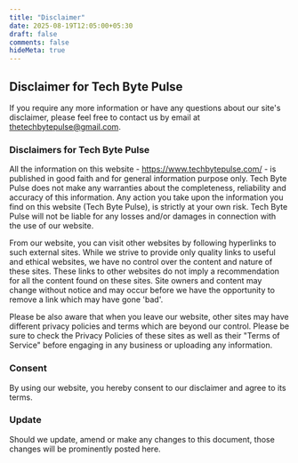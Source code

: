 ```yaml
---
title: "Disclaimer"
date: 2025-08-19T12:05:00+05:30
draft: false
comments: false
hideMeta: true
---
```


## Disclaimer for Tech Byte Pulse

If you require any more information or have any questions about our site's disclaimer, please feel free to contact us by email at thetechbytepulse@gmail.com.

### Disclaimers for Tech Byte Pulse

All the information on this website - https://www.techbytepulse.com/ - is published in good faith and for general information purpose only. Tech Byte Pulse does not make any warranties about the completeness, reliability and accuracy of this information. Any action you take upon the information you find on this website (Tech Byte Pulse), is strictly at your own risk. Tech Byte Pulse will not be liable for any losses and/or damages in connection with the use of our website.

From our website, you can visit other websites by following hyperlinks to such external sites. While we strive to provide only quality links to useful and ethical websites, we have no control over the content and nature of these sites. These links to other websites do not imply a recommendation for all the content found on these sites. Site owners and content may change without notice and may occur before we have the opportunity to remove a link which may have gone 'bad'.

Please be also aware that when you leave our website, other sites may have different privacy policies and terms which are beyond our control. Please be sure to check the Privacy Policies of these sites as well as their "Terms of Service" before engaging in any business or uploading any information.

### Consent

By using our website, you hereby consent to our disclaimer and agree to its terms.

### Update

Should we update, amend or make any changes to this document, those changes will be prominently posted here.